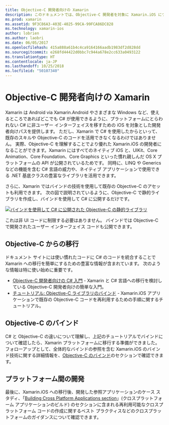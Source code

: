 ```yaml
---
title: Objective-C 開発者向けの Xamarin
description: このドキュメントでは、Objective-C 開発者を対象に Xamarin.iOS について説明しています。 Objective-C から C# に移行する方法、C# で使用するために Objective-C ライブラリをバインドする方法、クロスプラットフォーム モバイル アプリケーションをビルドする方法について説明したガイドにリンクされています。
ms.prod: xamarin
ms.assetid: 9F3C86A3-403E-4025-99CA-99FCA86DC828
ms.technology: xamarin-ios
author: lobrien
ms.author: laobri
ms.date: 06/05/2017
ms.openlocfilehash: 415a888a61b4c4ca9164166aadb1983df2d828dd
ms.sourcegitcommit: e268fd44422d0bbc7c944a678e2cc633a0493122
ms.translationtype: HT
ms.contentlocale: ja-JP
ms.lasthandoff: 10/25/2018
ms.locfileid: "50107340"
---
```

# <a name="xamarin-for-objective-c-developers"></a>Objective-C 開発者向けの Xamarin

Xamarin は Android via Xamarin.Android やさまざまな Windows など、使えるところであればどこでも C# が使用できるように、プラットフォームにとらわれない C# に非ユーザー インターフェイスを移すための iOS を対象とした開発者向けパスを提供します。 ただし、Xamarin で C# を使用したからといって、既存のスキルや Objective-C のコードを活用できなくなるわけではありません。 実際、Objective-C を理解することでより優れた Xamarin.iOS の開発者になることができます。Xamarin にはすべてのネイティブ iOS と、UIKit、Core Animation、Core Foundation、Core Graphics といった慣れ親しんだ OS X プラットフォームの API が公開されているためです。 同時に、LINQ や Generics などの機能を含む C# 言語の威力や、ネイティブ アプリケーションで使用できる .NET 基底クラスの豊富なライブラリを活用できます。

さらに、Xamarin ではバインドの技術を使用して既存の Objective-C のアセットも利用できます。 次の図で説明されているように、Objective-C で静的ライブラリを作成し、バインドを使用して C# に公開するだけです。

 [![](images/01-bindings.png "バインドを使用して C# に公開された Objective-C の静的ライブラリ")](images/01-bindings.png#lightbox)

これは非 UI コードに制限する必要はありません。 バインドでは Objective-C で開発されたユーザー インターフェイス コードも公開できます。

## <a name="transitioning-from-objective-c"></a>Objective-C からの移行

ドキュメント サイトには使い慣れたコードに C# のコードを統合することで Xamarin への移行を簡単にするための豊富な情報が含まれています。 次のような情報は特に使い始めに重要です。

-   [Objective-C 開発者向けの C# 入門](primer.md) - Xamarin と C# 言語への移行を検討している Objective-C 開発者向けの簡単な入門。 
-   [チュートリアル: Objective-C ライブラリのバインド](~/ios/platform/binding-objective-c/walkthrough.md) - Xamarin.iOS アプリケーションで既存の Objective-C コードを再利用するための手順に関するチュートリアル。 


## <a name="binding-objective-c"></a>Objective-C のバインド

C# と Objective-C の違いについて理解し、上記のチュートリアルでバインドについて確認したら、Xamarin プラットフォームに移行する準備ができました。 フォローアップとして、全体的なバインドの参照を含む Xamarin.iOS のバインド技術に関する詳細情報を、[Objective-C のバインド](~/ios/platform/binding-objective-c/index.md)のセクションで確認できます。

## <a name="cross-platform-development"></a>プラットフォーム間の開発

最後に、Xamarin.iOS への移行後、開発した参照アプリケーションのケース スタディ、「[Building Cross Platform Applications section](~/cross-platform/app-fundamentals/building-cross-platform-applications/index.md)」(クロスプラットフォーム アプリケーションのビルド) のセクションに含まれる再利用可能なクロスプラットフォーム コードの作成に関するベスト プラクティスなどのクロスプラットフォームのガイダンスについて確認できます。

